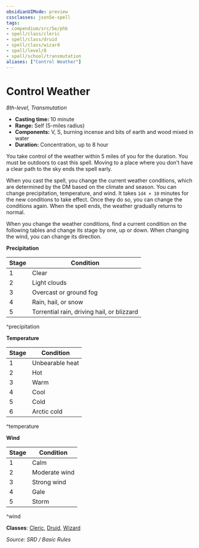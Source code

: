 ```yaml
---
obsidianUIMode: preview
cssclasses: json5e-spell
tags:
- compendium/src/5e/phb
- spell/class/cleric
- spell/class/druid
- spell/class/wizard
- spell/level/8
- spell/school/transmutation
aliases: ["Control Weather"]
---
```

# Control Weather
*8th-level, Transmutation*  

- **Casting time:** 10 minute
- **Range:** Self (5-miles radius)
- **Components:** V, S, burning incense and bits of earth and wood mixed in water
- **Duration:** Concentration, up to 8 hour

You take control of the weather within 5 miles of you for the duration. You must be outdoors to cast this spell. Moving to a place where you don't have a clear path to the sky ends the spell early.

When you cast the spell, you change the current weather conditions, which are determined by the DM based on the climate and season. You can change precipitation, temperature, and wind. It takes `1d4 × 10` minutes for the new conditions to take effect. Once they do so, you can change the conditions again. When the spell ends, the weather gradually returns to normal.

When you change the weather conditions, find a current condition on the following tables and change its stage by one, up or down. When changing the wind, you can change its direction.

**Precipitation**

| Stage | Condition |
|-------|-----------|
| 1 | Clear |
| 2 | Light clouds |
| 3 | Overcast or ground fog |
| 4 | Rain, hail, or snow |
| 5 | Torrential rain, driving hail, or blizzard |
^precipitation

**Temperature**

| Stage | Condition |
|-------|-----------|
| 1 | Unbearable heat |
| 2 | Hot |
| 3 | Warm |
| 4 | Cool |
| 5 | Cold |
| 6 | Arctic cold |
^temperature

**Wind**

| Stage | Condition |
|-------|-----------|
| 1 | Calm |
| 2 | Moderate wind |
| 3 | Strong wind |
| 4 | Gale |
| 5 | Storm |
^wind

**Classes**: [Cleric](cleric.md), [Druid](5.D&D%205e/compendium/classes/druid.md), [Wizard](wizard.md)

*Source: SRD / Basic Rules*